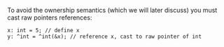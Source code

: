To avoid the ownership semantics (which we will later discuss) you must cast
raw pointers references:

    x: int = 5; // define x
    y: ^int = ^int(&x); // reference x, cast to raw pointer of int